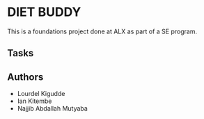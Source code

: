 # DIET BUDDY

This is a foundations project done at ALX as part of a SE program.

## Tasks 


## Authors

* Lourdel Kigudde
* Ian Kitembe
* Najjib Abdallah Mutyaba

